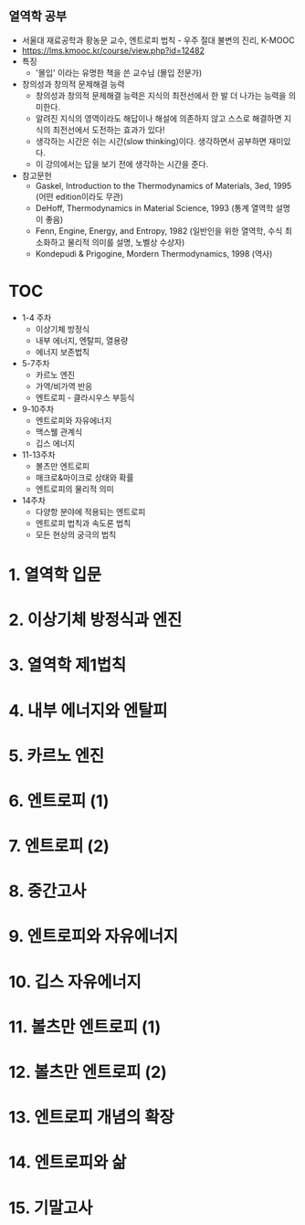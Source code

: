 ## 열역학 공부
- 서울대 재료공학과 황농문 교수, 엔트로피 법칙 - 우주 절대 불변의 진리, K-MOOC
- https://lms.kmooc.kr/course/view.php?id=12482
- 특징
  - '몰입' 이라는 유명한 책을 쓴 교수님 (몰입 전문가)
- 창의성과 창의적 문제해결 능력
  - 창의성과 창의적 문제해결 능력은 지식의 최전선에서 한 발 더 나가는 능력을 의미한다.
  - 알려진 지식의 영역이라도 해답이나 해설에 의존하지 않고 스스로 해결하면 지식의 최전선에서 도전하는 효과가 있다!
  - 생각하는 시간은 쉬는 시간(slow thinking)이다. 생각하면서 공부하면 재미있다.
  - 이 강의에서는 답을 보기 전에 생각하는 시간을 준다.
- 참고문헌
  - Gaskel, Introduction to the Thermodynamics of Materials, 3ed, 1995 (어떤 edition이라도 무관)
  - DeHoff, Thermodynamics in Material Science, 1993 (통계 열역학 설명이 좋음)
  - Fenn, Engine, Energy, and Entropy, 1982 (일반인을 위한 열역학, 수식 최소화하고 물리적 의미를 설명, 노벨상 수상자)
  - Kondepudi & Prigogine, Mordern Thermodynamics, 1998 (역사)

# TOC
- 1-4 주차 
  - 이상기체 방정식
  - 내부 에너지, 엔탈피, 열용량
  - 에너지 보존법칙
- 5-7주차 
  - 카르노 엔진
  - 가역/비가역 반응
  - 엔트로피 - 클라시우스 부등식
- 9-10주차 
  - 엔트로피와 자유에너지
  - 맥스웰 관계식
  - 깁스 에너지
- 11-13주차 
  - 볼츠만 엔트로피
  - 매크로&마이크로 상태와 확률
  - 엔트로피의 물리적 의미
- 14주차 
  - 다양항 분야에 적용되는 엔트로피
  - 엔트로피 법칙과 속도론 법칙
  - 모든 현상의 궁극의 법칙  

# 1. 열역학 입문
# 2. 이상기체 방정식과 엔진
# 3. 열역학 제1법칙
# 4. 내부 에너지와 엔탈피
# 5. 카르노 엔진
# 6. 엔트로피 (1)
# 7. 엔트로피 (2)
# 8. 중간고사
# 9. 엔트로피와 자유에너지
# 10. 깁스 자유에너지
# 11. 볼츠만 엔트로피 (1)
# 12. 볼츠만 엔트로피 (2)
# 13. 엔트로피 개념의 확장
# 14. 엔트로피와 삶
# 15. 기말고사








